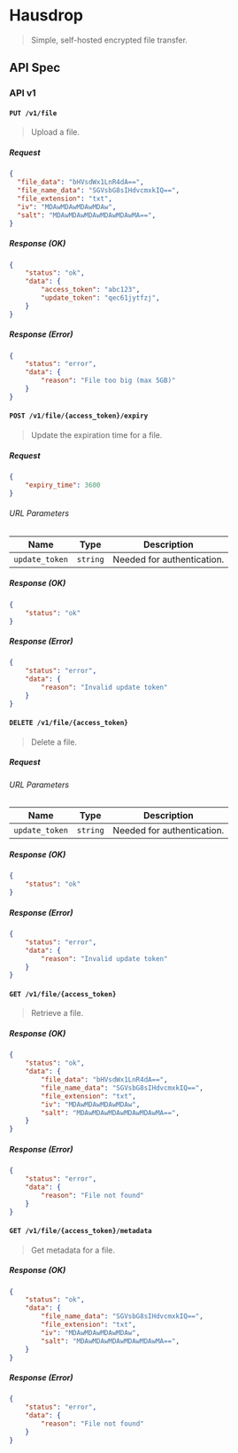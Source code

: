 # Hausdrop
> Simple, self-hosted encrypted file transfer.

## API Spec

### API v1

#### `PUT /v1/file`
> Upload a file.

##### Request
```json
{
  "file_data": "bHVsdWx1LnR4dA==",
  "file_name_data": "SGVsbG8sIHdvcmxkIQ==",
  "file_extension": "txt",
  "iv": "MDAwMDAwMDAwMDAw",
  "salt": "MDAwMDAwMDAwMDAwMDAwMA==",
}
```

##### Response (OK)
```json
{
    "status": "ok",
    "data": {
        "access_token": "abc123",
        "update_token": "qec61jytfzj",
    }
}
```

##### Response (Error)
```json
{
    "status": "error",
    "data": {
        "reason": "File too big (max 5GB)"
    }
}
```

#### `POST /v1/file/{access_token}/expiry`
> Update the expiration time for a file.

##### Request
```json
{
    "expiry_time": 3600
}
```

###### URL Parameters

| Name           | Type     | Description                |
| -------------- | -------- | -------------------------- |
| `update_token` | `string` | Needed for authentication. |

##### Response (OK)
```json
{
    "status": "ok"
}
```

##### Response (Error)
```json
{
    "status": "error",
    "data": {
        "reason": "Invalid update token"
    }
}
```

#### `DELETE /v1/file/{access_token}`
> Delete a file.

##### Request

###### URL Parameters

| Name           | Type     | Description                |
| -------------- | -------- | -------------------------- |
| `update_token` | `string` | Needed for authentication. |

##### Response (OK)

```json
{
    "status": "ok"
}
```

##### Response (Error)

```json
{
    "status": "error",
    "data": {
        "reason": "Invalid update token"
    }
}
```

#### `GET /v1/file/{access_token}`
> Retrieve a file.

##### Response (OK)
```json
{
    "status": "ok",
    "data": {
        "file_data": "bHVsdWx1LnR4dA==",
        "file_name_data": "SGVsbG8sIHdvcmxkIQ==",
        "file_extension": "txt",
        "iv": "MDAwMDAwMDAwMDAw",
        "salt": "MDAwMDAwMDAwMDAwMDAwMA==",
    }
}
```

##### Response (Error)
```json
{
    "status": "error",
    "data": {
        "reason": "File not found"
    }
}
```

#### `GET /v1/file/{access_token}/metadata`
> Get metadata for a file.<br>

##### Response (OK)
```json
{
    "status": "ok",
    "data": {
        "file_name_data": "SGVsbG8sIHdvcmxkIQ==",
        "file_extension": "txt",
        "iv": "MDAwMDAwMDAwMDAw",
        "salt": "MDAwMDAwMDAwMDAwMDAwMA==",
    }
}
```

##### Response (Error)
```json
{
    "status": "error",
    "data": {
        "reason": "File not found"
    }
}
```